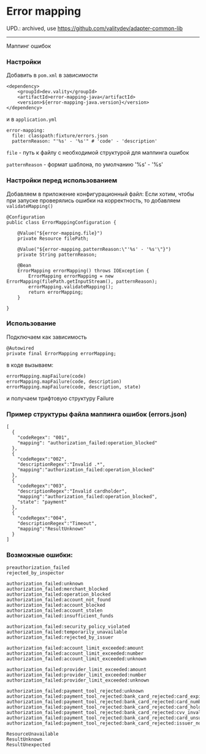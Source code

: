 # Error mapping

UPD.: archived, use https://github.com/valitydev/adapter-common-lib

---
Маппинг ошибок

### Настройки

Добавить в `pom.xml` в зависимости

```
<dependency>
    <groupId>dev.vality</groupId>
    <artifactId>error-mapping-java</artifactId>
    <version>${error-mapping-java.version}</version>
</dependency>
```

и в `application.yml`

```
error-mapping:
  file: classpath:fixture/errors.json
  patternReason: "'%s' - '%s'" # 'code' - 'description'
```

`file` - путь к файлу с необходимой структурой для маппинга ошибок

`patternReason` - формат шаблона, по умолчанию '%s' - '%s'


### Настройки перед использованием

Добавляем в приложение конфигурационный файл:
Если хотим, чтобы при запуске проверялись ошибки на корректность, то добавляем `validateMapping()`

```
@Configuration
public class ErrorMappingConfiguration {

    @Value("${error-mapping.file}")
    private Resource filePath;

    @Value("${error-mapping.patternReason:\"'%s' - '%s'\"}")
    private String patternReason;

    @Bean
    ErrorMapping errorMapping() throws IOException {
        ErrorMapping errorMapping = new ErrorMapping(filePath.getInputStream(), patternReason);
        errorMapping.validateMapping();
        return errorMapping;
    }

}
```


### Использование

Подключаем как зависимость

```
@Autowired
private final ErrorMapping errorMapping;
```

в коде вызываем:
```
errorMapping.mapFailure(code)
errorMapping.mapFailure(code, description)
errorMapping.mapFailure(code, description, state)
```
и получаем трифтовую структуру Failure

### Пример структуры файла маппинга ошибок (errors.json)

```
[
  {
    "codeRegex": "001",
    "mapping": "authorization_failed:operation_blocked"
  },
  {
    "codeRegex":"002",
    "descriptionRegex":"Invalid .*",
    "mapping":"authorization_failed:operation_blocked"
  },
  {
    "codeRegex":"003",
    "descriptionRegex":"Invalid cardholder",
    "mapping":"authorization_failed:operation_blocked",
    "state": "payment"
  },
  {
    "codeRegex":"004",
    "descriptionRegex":"Timeout",
    "mapping":"ResultUnknown"
  }
]

```


### Возможные ошибки:

```
preauthorization_failed
rejected_by_inspector

authorization_failed:unknown
authorization_failed:merchant_blocked
authorization_failed:operation_blocked
authorization_failed:account_not_found
authorization_failed:account_blocked
authorization_failed:account_stolen
authorization_failed:insufficient_funds

authorization_failed:security_policy_violated
authorization_failed:temporarily_unavailable
authorization_failed:rejected_by_issuer

authorization_failed:account_limit_exceeded:amount
authorization_failed:account_limit_exceeded:number
authorization_failed:account_limit_exceeded:unknown

authorization_failed:provider_limit_exceeded:amount
authorization_failed:provider_limit_exceeded:number
authorization_failed:provider_limit_exceeded:unknown

authorization_failed:payment_tool_rejected:unknown
authorization_failed:payment_tool_rejected:bank_card_rejected:card_expired
authorization_failed:payment_tool_rejected:bank_card_rejected:card_number_invalid
authorization_failed:payment_tool_rejected:bank_card_rejected:card_holder_invalid
authorization_failed:payment_tool_rejected:bank_card_rejected:cvv_invalid
authorization_failed:payment_tool_rejected:bank_card_rejected:card_unsupported
authorization_failed:payment_tool_rejected:bank_card_rejected:issuer_not_found

ResourceUnavailable
ResultUnknown
ResultUnexpected
```
